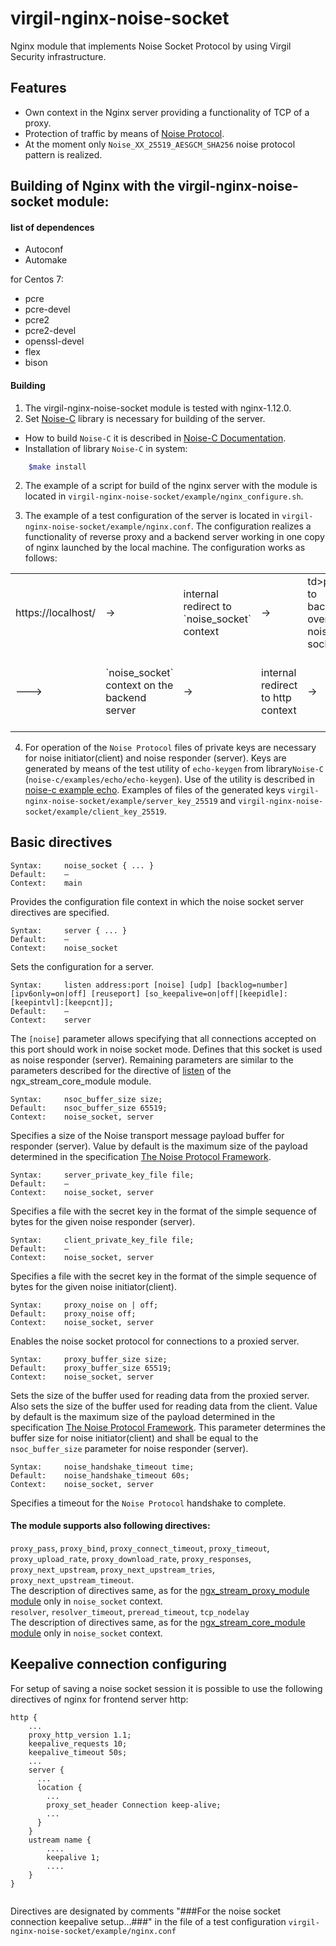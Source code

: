 # virgil-nginx-noise-socket
Nginx module that implements Noise Socket Protocol by using Virgil Security infrastructure.

## Features ##

 - Own context in the Nginx server providing a functionality of TCP of a proxy.
 - Protection of traffic by means of [Noise Protocol](http://noiseprotocol.org/).
 - At the moment only `Noise_XX_25519_AESGCM_SHA256` noise protocol pattern is realized.

## Building of Nginx with the virgil-nginx-noise-socket module:

#### list of dependences

* Autoconf
* Automake

for Centos 7:
* pcre
* pcre-devel
* pcre2
* pcre2-devel
* openssl-devel
* flex
* bison

#### Building

1. The virgil-nginx-noise-socket module is tested with nginx-1.12.0.
2. Set [Noise-C](https://github.com/rweather/noise-c) library is necessary for building of the server.
* How to build `Noise-C` it is described in [Noise-C Documentation](http://rweather.github.io/noise-c/index.html).
* Installation of library `Noise-C` in system:

```bash
	$make install
```

 2. The example of a script for build of the nginx server with the module is located in `virgil-nginx-noise-socket/example/nginx_configure.sh`.
 
 3. The example of a test configuration of the server is located in `virgil-nginx-noise-socket/example/nginx.conf`. The configuration realizes a functionality of reverse proxy and a backend server working in one copy of nginx launched by the local machine. The configuration works as follows:

<table align = "center">
	<tr>
    <td>https://localhost/<td>-></td>
    	<td>internal redirect to `noise_socket` context<td>-></td>
    	<td>td>proxy to backend over noise socket<td>---></td>
	</tr>
    <tr>
    	<td>---></td>
        <td>`noise_socket` context on the backend server<td>-></td>
    	<td>internal redirect to http context<td>-></td>
    	<td>access to the static page index.html "Welcome to nginx!"</td>
    </tr>
    <tr>
    </tr>
</table>

4. For operation of the `Noise Protocol` files of private keys are necessary for noise initiator(client) and noise responder (server). Keys are generated by means of the test utility of `echo-keygen` from library`Noise-C` (`noise-c/examples/echo/echo-keygen`). Use of the utility is described in [noise-c example echo](http://rweather.github.io/noise-c/example_echo.html). Examples of files of the generated keys `virgil-nginx-noise-socket/example/server_key_25519` and `virgil-nginx-noise-socket/example/client_key_25519`. 

## Basic directives ##

```nginx
Syntax: 	noise_socket { ... }
Default: 	—
Context: 	main
```

Provides the configuration file context in which the noise socket server directives are specified. 

```nginx
Syntax: 	server { ... } 
Default: 	— 
Context: 	noise_socket
```
Sets the configuration for a server. 

```nginx
Syntax: 	listen address:port [noise] [udp] [backlog=number] [ipv6only=on|off] [reuseport] [so_keepalive=on|off|[keepidle]:[keepintvl]:[keepcnt]];
Default: 	—
Context: 	server
```

The `[noise]` parameter allows specifying that all connections accepted on this port should work in noise socket mode. Defines that this socket is used as noise responder (server). Remaining parameters are similar to the parameters described for the directive of [listen](http://nginx.org/en/docs/stream/ngx_stream_core_module.html#listen)  of the ngx_stream_core_module module.

```nginx
Syntax: 	nsoc_buffer_size size;
Default: 	nsoc_buffer_size 65519;
Context: 	noise_socket, server
```
Specifies a size of the Noise transport message payload buffer for responder (server). Value by default is the maximum size of the payload determined in the specification [The Noise Protocol Framework](http://noiseprotocol.org/noise.html).

```nginx
Syntax: 	server_private_key_file file;
Default: 	—
Context: 	noise_socket, server
```

Specifies a file with the secret key in the format of the simple sequence of bytes for the given noise responder (server). 

```nginx
Syntax: 	client_private_key_file file;
Default: 	—
Context: 	noise_socket, server
```

Specifies a file with the secret key in the format of the simple sequence of bytes for the given noise initiator(client). 

```nginx
Syntax: 	proxy_noise on | off;
Default: 	proxy_noise off;
Context: 	noise_socket, server
```
Enables the noise socket protocol for connections to a proxied server. 

```nginx
Syntax: 	proxy_buffer_size size;
Default: 	proxy_buffer_size 65519;
Context: 	noise_socket, server
```

Sets the size of the buffer used for reading data from the proxied server. Also sets the size of the buffer used for reading data from the client.  Value by default is the maximum size of the payload determined in the specification [The Noise Protocol Framework](http://noiseprotocol.org/noise.html). This parameter determines the buffer size for noise initiator(client) and shall be equal to the `nsoc_buffer_size` parameter for noise responder (server).

```nginx
Syntax: 	noise_handshake_timeout time;
Default: 	noise_handshake_timeout 60s;
Context: 	noise_socket, server
```
Specifies a timeout for the `Noise Protocol` handshake to complete.

#### The module  supports also following directives:

`proxy_pass`, `proxy_bind`, `proxy_connect_timeout`, `proxy_timeout`, `proxy_upload_rate`, `proxy_download_rate`, `proxy_responses`, `proxy_next_upstream`, `proxy_next_upstream_tries`, `proxy_next_upstream_timeout`.<br />
The description of directives same, as for the [ngx_stream_proxy_module module](http://nginx.org/en/docs/stream/ngx_stream_proxy_module.html) only in `noise_socket` context.<br />
`resolver`, `resolver_timeout`, `preread_timeout`, `tcp_nodelay`<br />
The description of directives same, as for the [ngx_stream_core_module module](http://nginx.org/en/docs/stream/ngx_stream_core_module.html) only in `noise_socket` context.<br />

## Keepalive connection configuring

For setup of saving a noise socket session it is possible to use the following directives of nginx for frontend server http: 
```nginx
http {
	...
    proxy_http_version 1.1;
    keepalive_requests 10;
    keepalive_timeout 50s;
	...
	server {
      ...
      location {
      	...
      	proxy_set_header Connection keep-alive;
        ...
      }
    }
    ustream name {
    	....
    	keepalive 1;
        ....
    }
}
    
```
Directives are designated by comments "###For the noise socket connection keepalive setup...###" in the file of a test configuration `virgil-nginx-noise-socket/example/nginx.conf`
